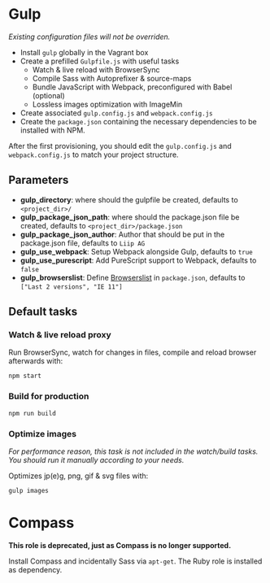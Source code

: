 # Gulp

_Existing configuration files will not be overriden._

* Install `gulp` globally in the Vagrant box
* Create a prefilled `Gulpfile.js` with useful tasks
    * Watch & live reload with BrowserSync
    * Compile Sass with Autoprefixer & source-maps
    * Bundle JavaScript with Webpack, preconfigured with Babel (optional)
    * Lossless images optimization with ImageMin
* Create associated `gulp.config.js` and `webpack.config.js`
* Create the `package.json` containing the necessary dependencies to be installed with NPM.

After the first provisioning, you should edit the `gulp.config.js` and `webpack.config.js` to match your project structure.

## Parameters

* **gulp_directory**: where should the gulpfile be created, defaults to `<project_dir>/`
* **gulp_package_json_path**: where should the package.json file be created, defaults to `<project_dir>/package.json`
* **gulp_package_json_author**: Author that should be put in the package.json file, defaults to `Liip AG`
* **gulp_use_webpack**: Setup Webpack alongside Gulp, defaults to `true`
* **gulp_use_purescript**: Add PureScript support to Webpack, defaults to `false`
* **gulp_browserslist**: Define [Browserslist](https://github.com/ai/browserslist) in `package.json`, defaults to `["Last 2 versions", "IE 11"]`

## Default tasks

### Watch & live reload proxy
Run BrowserSync, watch for changes in files, compile and reload browser afterwards with:

```
npm start
```

### Build for production
```
npm run build
```

### Optimize images

_For performance reason, this task is not included in the watch/build tasks. You should run it manually according to your needs._

Optimizes jp(e)g, png, gif & svg files with:

```
gulp images
```

# Compass
**This role is deprecated, just as Compass is no longer supported.**

Install Compass and incidentally Sass via `apt-get`. The Ruby role is installed as dependency.
